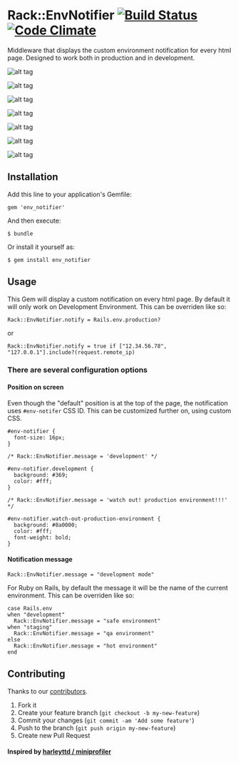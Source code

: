 # Rack::EnvNotifier [![Build Status](https://secure.travis-ci.org/ducknorris/rack-env-notifier.png)](http://travis-ci.org/ducknorris/rack-env-notifier) [![Code Climate](https://codeclimate.com/github/ducknorris/rack-env-notifier.png)](https://codeclimate.com/github/ducknorris/rack-env-notifier)

Middleware that displays the custom environment notification for every html page. Designed to work both in production and in development.

![alt tag](https://raw.github.com/ducknorris/env_notifier/master/assets/preview1.png)

![alt tag](https://raw.github.com/ducknorris/env_notifier/master/assets/preview2.png)

![alt tag](https://raw.github.com/ducknorris/env_notifier/master/assets/preview3.png)

![alt tag](https://raw.github.com/ducknorris/env_notifier/master/assets/preview4.png)

![alt tag](https://raw.github.com/ducknorris/env_notifier/master/assets/preview5.png)

![alt tag](https://raw.github.com/ducknorris/env_notifier/master/assets/preview6.png)

![alt tag](https://raw.github.com/ducknorris/env_notifier/master/assets/preview7.png)

## Installation

Add this line to your application's Gemfile:

    gem 'env_notifier'

And then execute:

    $ bundle

Or install it yourself as:

    $ gem install env_notifier

## Usage

This Gem will display a custom notification on every html page. By default it will only work on Development Environment. This can be overriden like so:

    Rack::EnvNotifier.notify = Rails.env.production?

or

    Rack::EnvNotifier.notify = true if ["12.34.56.78", "127.0.0.1"].include?(request.remote_ip)

### There are several configuration options

#### Position on screen

Even though the "default" position is at the top of the page, the notification uses ``#env-notifer`` CSS ID. This can be customized further on, using custom CSS.

    #env-notifier {
      font-size: 16px;
    }

    /* Rack::EnvNotifier.message = 'development' */

    #env-notifier.development {
      background: #369;
      color: #fff;
    }

    /* Rack::EnvNotifier.message = 'watch out! production environment!!!' */

    #env-notifier.watch-out-production-environment {
      background: #8a0000;
      color: #fff;
      font-weight: bold;
    }


#### Notification message

    Rack::EnvNotifier.message = "development mode"

For Ruby on Rails, by default the message it will be the name of the current environment. This can be overriden like so:

    case Rails.env
    when "development"
      Rack::EnvNotifier.message = "safe environment"
    when "staging"
      Rack::EnvNotifier.message = "qa environment"
    else
      Rack::EnvNotifier.message = "hot environment"
    end

## Contributing

Thanks to our [contributors](https://github.com/ducknorris/env_notifier/graphs/contributors).

1. Fork it
2. Create your feature branch (`git checkout -b my-new-feature`)
3. Commit your changes (`git commit -am 'Add some feature'`)
4. Push to the branch (`git push origin my-new-feature`)
5. Create new Pull Request

#### Inspired by [harleyttd / miniprofiler](https://github.com/harleyttd/miniprofiler/)
